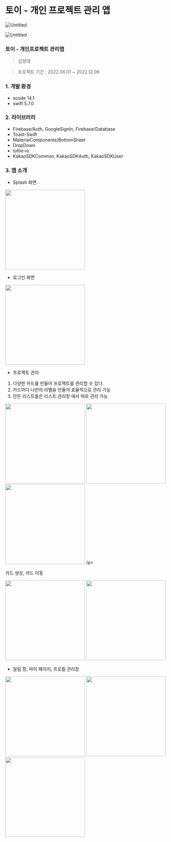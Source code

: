 # 토이 - 개인 프로젝트 관리 앱

![Untitled](%E1%84%90%E1%85%A9%E1%84%8B%E1%85%B5%20-%20%E1%84%80%E1%85%A2%E1%84%8B%E1%85%B5%E1%86%AB%20%E1%84%91%E1%85%B3%E1%84%85%E1%85%A9%E1%84%8C%E1%85%A6%E1%86%A8%E1%84%90%E1%85%B3%20%E1%84%80%E1%85%AA%E1%86%AB%E1%84%85%E1%85%B5%20%E1%84%8B%E1%85%A2%E1%86%B8%208a6f52a82d9a4383a108a8d58d80c1f9/Untitled.png)

![Untitled](%E1%84%90%E1%85%A9%E1%84%8B%E1%85%B5%20-%20%E1%84%80%E1%85%A2%E1%84%8B%E1%85%B5%E1%86%AB%20%E1%84%91%E1%85%B3%E1%84%85%E1%85%A9%E1%84%8C%E1%85%A6%E1%86%A8%E1%84%90%E1%85%B3%20%E1%84%80%E1%85%AA%E1%86%AB%E1%84%85%E1%85%B5%20%E1%84%8B%E1%85%A2%E1%86%B8%208a6f52a82d9a4383a108a8d58d80c1f9/Untitled%201.png)

### 토이 - 개인프로젝트 관리앱

> 김정태
> 

> 프로젝트 기간 : 2022.06.01 ~ 2022.12.06
> 

### 1. 개발 환경

- xcode 14.1
- swift 5.7.0

### 2. 라이브러리

- Firebase/Auth, GoogleSignIn, Firebase/Database
- Toast-Swift
- MaterialComponents/BottomSheet
- DropDown
- lottie-io
- KakaoSDKCommon, KakaoSDKAuth, KakaoSDKUser

### 3. 앱 소개

- Splash 화면
<img width="250" src="https://user-images.githubusercontent.com/53727139/205867839-cc2aa264-2a0f-4c93-b9dc-22292c572aa0.gif"/>


- 로그인 화면
<img width="250" src="https://user-images.githubusercontent.com/53727139/205867832-70d31adf-c65c-4eea-a04a-8aa68b4fa7af.gif"/>


- 프로젝트 관리
1. 다양한 카드를 만들어 프로젝트를 관리할 수 있다.
2. 카드마다 나만의 라벨을 만들어 효율적으로 관리 가능
3. 만든 리스트들은 리스트 관리창 에서 따로 관리 가능

<p>
<img width="250" src="https://user-images.githubusercontent.com/53727139/205866183-ba242d69-60eb-4bd2-b747-843e6b085973.png"/>

<img width="250" src="https://user-images.githubusercontent.com/53727139/205866098-d6a05241-95e5-4360-afc1-b74399b207a3.png"/>

<img width="250" src="https://user-images.githubusercontent.com/53727139/205866137-4135e08c-918a-49f8-9f2b-25737e52dd14.png"/>
/p>

카드 생성, 카드 이동

<img width="250" src="https://user-images.githubusercontent.com/53727139/205867821-8cb37d1b-1bd9-40fb-bee2-82517c200732.gif"/>

<img width="250" src="https://user-images.githubusercontent.com/53727139/205867834-fe916c0d-3b83-4d72-8a4f-734b0d08f023.gif"/>


- 알림 창, 마이 페이지, 프로필 관리창

<img width="250" src="https://user-images.githubusercontent.com/53727139/205866097-03047b6e-71aa-4c95-ac41-b56c99f64f07.png"/>

<img width="250" src="https://user-images.githubusercontent.com/53727139/205866207-d0b24361-39db-4c8f-9b0b-90c91695ccad.png"/>

<img width="250" src="https://user-images.githubusercontent.com/53727139/205866166-06b758a1-8bba-4f1e-8672-0b7f9a75c6a4.png"/>
